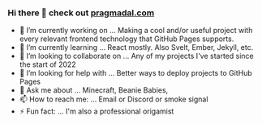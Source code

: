### Hi there 👋 check out [pragmadal.com](https://delbertina.com)


- 🔭 I’m currently working on ... Making a cool and/or useful project with every relevant frontend technology that GitHub Pages supports.
- 🌱 I’m currently learning ... React mostly. Also Svelt, Ember, Jekyll, etc.
- 👯 I’m looking to collaborate on ... Any of my projects I've started since the start of 2022
- 🤔 I’m looking for help with ... Better ways to deploy projects to GitHub Pages
- 💬 Ask me about ... Minecraft, Beanie Babies,
- 📫 How to reach me: ... Email or Discord or smoke signal
- ⚡ Fun fact: ... I'm also a professional origamist 
